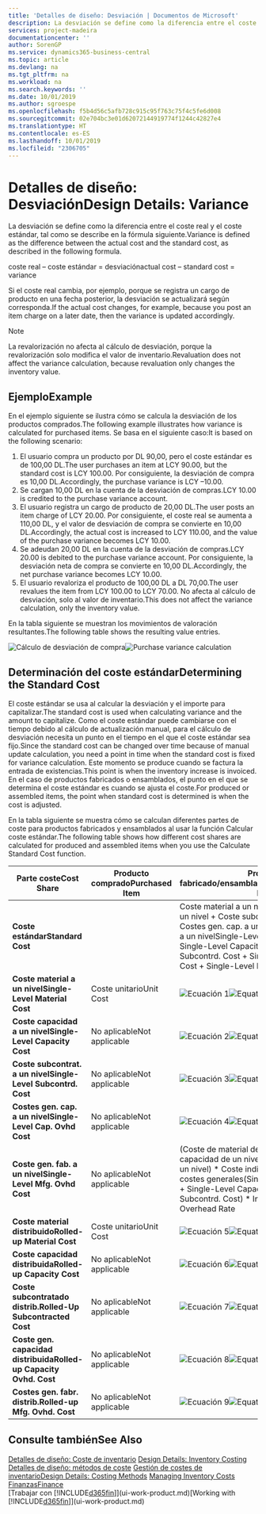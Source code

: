 ```yaml
---
title: 'Detalles de diseño: Desviación | Documentos de Microsoft'
description: La desviación se define como la diferencia entre el coste real y el coste estándar, tal como se describe en la fórmula siguiente.
services: project-madeira
documentationcenter: ''
author: SorenGP
ms.service: dynamics365-business-central
ms.topic: article
ms.devlang: na
ms.tgt_pltfrm: na
ms.workload: na
ms.search.keywords: ''
ms.date: 10/01/2019
ms.author: sgroespe
ms.openlocfilehash: f5b4d56c5afb728c915c95f763c75f4c5fe6d008
ms.sourcegitcommit: 02e704bc3e01d62072144919774f1244c42827e4
ms.translationtype: HT
ms.contentlocale: es-ES
ms.lasthandoff: 10/01/2019
ms.locfileid: "2306705"
---
```

# <a name="design-details-variance"></a><span data-ttu-id="95d45-103">Detalles de diseño: Desviación</span><span class="sxs-lookup"><span data-stu-id="95d45-103">Design Details: Variance</span></span>
<span data-ttu-id="95d45-104">La desviación se define como la diferencia entre el coste real y el coste estándar, tal como se describe en la fórmula siguiente.</span><span class="sxs-lookup"><span data-stu-id="95d45-104">Variance is defined as the difference between the actual cost and the standard cost, as described in the following formula.</span></span>  

 <span data-ttu-id="95d45-105">coste real – coste estándar = desviación</span><span class="sxs-lookup"><span data-stu-id="95d45-105">actual cost – standard cost = variance</span></span>  

 <span data-ttu-id="95d45-106">Si el coste real cambia, por ejemplo, porque se registra un cargo de producto en una fecha posterior, la desviación se actualizará según corresponda.</span><span class="sxs-lookup"><span data-stu-id="95d45-106">If the actual cost changes, for example, because you post an item charge on a later date, then the variance is updated accordingly.</span></span>  

> [!NOTE]  
>  <span data-ttu-id="95d45-107">La revalorización no afecta al cálculo de desviación, porque la revalorización solo modifica el valor de inventario.</span><span class="sxs-lookup"><span data-stu-id="95d45-107">Revaluation does not affect the variance calculation, because revaluation only changes the inventory value.</span></span>  

## <a name="example"></a><span data-ttu-id="95d45-108">Ejemplo</span><span class="sxs-lookup"><span data-stu-id="95d45-108">Example</span></span>  
 <span data-ttu-id="95d45-109">En el ejemplo siguiente se ilustra cómo se calcula la desviación de los productos comprados.</span><span class="sxs-lookup"><span data-stu-id="95d45-109">The following example illustrates how variance is calculated for purchased items.</span></span> <span data-ttu-id="95d45-110">Se basa en el siguiente caso:</span><span class="sxs-lookup"><span data-stu-id="95d45-110">It is based on the following scenario:</span></span>  

1.  <span data-ttu-id="95d45-111">El usuario compra un producto por DL 90,00, pero el coste estándar es de 100,00 DL.</span><span class="sxs-lookup"><span data-stu-id="95d45-111">The user purchases an item at LCY 90.00, but the standard cost is LCY 100.00.</span></span> <span data-ttu-id="95d45-112">Por consiguiente, la desviación de compra es 10,00 DL.</span><span class="sxs-lookup"><span data-stu-id="95d45-112">Accordingly, the purchase variance is LCY –10.00.</span></span>  
2.  <span data-ttu-id="95d45-113">Se cargan 10,00 DL en la cuenta de la desviación de compras.</span><span class="sxs-lookup"><span data-stu-id="95d45-113">LCY 10.00 is credited to the purchase variance account.</span></span>  
3.  <span data-ttu-id="95d45-114">El usuario registra un cargo de producto de 20,00 DL.</span><span class="sxs-lookup"><span data-stu-id="95d45-114">The user posts an item charge of LCY 20.00.</span></span> <span data-ttu-id="95d45-115">Por consiguiente, el coste real se aumenta a 110,00 DL, y el valor de desviación de compra se convierte en 10,00 DL.</span><span class="sxs-lookup"><span data-stu-id="95d45-115">Accordingly, the actual cost is increased to LCY 110.00, and the value of the purchase variance becomes LCY 10.00.</span></span>  
4.  <span data-ttu-id="95d45-116">Se adeudan 20,00 DL en la cuenta de la desviación de compras.</span><span class="sxs-lookup"><span data-stu-id="95d45-116">LCY 20.00 is debited to the purchase variance account.</span></span> <span data-ttu-id="95d45-117">Por consiguiente, la desviación neta de compra se convierte en 10,00 DL.</span><span class="sxs-lookup"><span data-stu-id="95d45-117">Accordingly, the net purchase variance becomes LCY 10.00.</span></span>  
5.  <span data-ttu-id="95d45-118">El usuario revaloriza el producto de 100,00 DL a DL 70,00.</span><span class="sxs-lookup"><span data-stu-id="95d45-118">The user revalues the item from LCY 100.00 to LCY 70.00.</span></span> <span data-ttu-id="95d45-119">No afecta al cálculo de desviación, solo al valor de inventario.</span><span class="sxs-lookup"><span data-stu-id="95d45-119">This does not affect the variance calculation, only the inventory value.</span></span>  

 <span data-ttu-id="95d45-120">En la tabla siguiente se muestran los movimientos de valoración resultantes.</span><span class="sxs-lookup"><span data-stu-id="95d45-120">The following table shows the resulting value entries.</span></span>  

 <span data-ttu-id="95d45-121">![Cálculo de desviación de compra](media/design_details_inventory_costing_11_purchase_variance.png "Cálculo de desviación de compra")</span><span class="sxs-lookup"><span data-stu-id="95d45-121">![Purchase variance calculation](media/design_details_inventory_costing_11_purchase_variance.png "Purchase variance calculation")</span></span>  

## <a name="determining-the-standard-cost"></a><span data-ttu-id="95d45-122">Determinación del coste estándar</span><span class="sxs-lookup"><span data-stu-id="95d45-122">Determining the Standard Cost</span></span>  
 <span data-ttu-id="95d45-123">El coste estándar se usa al calcular la desviación y el importe para capitalizar.</span><span class="sxs-lookup"><span data-stu-id="95d45-123">The standard cost is used when calculating variance and the amount to capitalize.</span></span> <span data-ttu-id="95d45-124">Como el coste estándar puede cambiarse con el tiempo debido al cálculo de actualización manual, para el cálculo de desviación necesita un punto en el tiempo en el que el coste estándar sea fijo.</span><span class="sxs-lookup"><span data-stu-id="95d45-124">Since the standard cost can be changed over time because of manual update calculation, you need a point in time when the standard cost is fixed for variance calculation.</span></span> <span data-ttu-id="95d45-125">Este momento se produce cuando se factura la entrada de existencias.</span><span class="sxs-lookup"><span data-stu-id="95d45-125">This point is when the inventory increase is invoiced.</span></span> <span data-ttu-id="95d45-126">En el caso de productos fabricados o ensamblados, el punto en el que se determina el coste estándar es cuando se ajusta el coste.</span><span class="sxs-lookup"><span data-stu-id="95d45-126">For produced or assembled items, the point when standard cost is determined is when the cost is adjusted.</span></span>  

 <span data-ttu-id="95d45-127">En la tabla siguiente se muestra cómo se calculan diferentes partes de coste para productos fabricados y ensamblados al usar la función Calcular coste estándar.</span><span class="sxs-lookup"><span data-stu-id="95d45-127">The following table shows how different cost shares are calculated for produced and assembled items when you use the Calculate Standard Cost function.</span></span>  

|<span data-ttu-id="95d45-128">Parte coste</span><span class="sxs-lookup"><span data-stu-id="95d45-128">Cost Share</span></span>|<span data-ttu-id="95d45-129">Producto comprado</span><span class="sxs-lookup"><span data-stu-id="95d45-129">Purchased Item</span></span>|<span data-ttu-id="95d45-130">Producto fabricado/ensamblado</span><span class="sxs-lookup"><span data-stu-id="95d45-130">Produced/Assembled Item</span></span>|  
|----------------|--------------------|------------------------------|  
|<span data-ttu-id="95d45-131">**Coste estándar**</span><span class="sxs-lookup"><span data-stu-id="95d45-131">**Standard Cost**</span></span>||<span data-ttu-id="95d45-132">Coste material a un nivel + Coste capacidad a un nivel + Coste subcontrat. a un nivel + Costes gen. cap. a un nivel + Coste gen. fab. a un nivel</span><span class="sxs-lookup"><span data-stu-id="95d45-132">Single-Level Material Cost + Single-Level Capacity Cost + Single-Level Subcontrd. Cost + Single-Level Cap. Ovhd. Cost + Single-Level Mfg. Ovhd. Cost</span></span>|  
|<span data-ttu-id="95d45-133">**Coste material a un nivel**</span><span class="sxs-lookup"><span data-stu-id="95d45-133">**Single-Level Material Cost**</span></span>|<span data-ttu-id="95d45-134">Coste unitario</span><span class="sxs-lookup"><span data-stu-id="95d45-134">Unit Cost</span></span>|<span data-ttu-id="95d45-135">![Ecuación 1](media/design_details_inventory_costing_11_equation_1.png "Ecuación 1")</span><span class="sxs-lookup"><span data-stu-id="95d45-135">![Equation 1](media/design_details_inventory_costing_11_equation_1.png "Equation 1")</span></span>|  
|<span data-ttu-id="95d45-136">**Coste capacidad a un nivel**</span><span class="sxs-lookup"><span data-stu-id="95d45-136">**Single-Level Capacity Cost**</span></span>|<span data-ttu-id="95d45-137">No aplicable</span><span class="sxs-lookup"><span data-stu-id="95d45-137">Not applicable</span></span>|<span data-ttu-id="95d45-138">![Ecuación 2](media/design_details_inventory_costing_11_equation_2.png "Ecuación 2")</span><span class="sxs-lookup"><span data-stu-id="95d45-138">![Equation 2](media/design_details_inventory_costing_11_equation_2.png "Equation 2")</span></span>|  
|<span data-ttu-id="95d45-139">**Coste subcontrat. a un nivel**</span><span class="sxs-lookup"><span data-stu-id="95d45-139">**Single-Level Subcontrd. Cost**</span></span>|<span data-ttu-id="95d45-140">No aplicable</span><span class="sxs-lookup"><span data-stu-id="95d45-140">Not applicable</span></span>|<span data-ttu-id="95d45-141">![Ecuación 3](media/design_details_inventory_costing_11_equation_3.png "Ecuación 3")</span><span class="sxs-lookup"><span data-stu-id="95d45-141">![Equation 3](media/design_details_inventory_costing_11_equation_3.png "Equation 3")</span></span>|  
|<span data-ttu-id="95d45-142">**Costes gen. cap. a un nivel**</span><span class="sxs-lookup"><span data-stu-id="95d45-142">**Single-Level Cap. Ovhd Cost**</span></span>|<span data-ttu-id="95d45-143">No aplicable</span><span class="sxs-lookup"><span data-stu-id="95d45-143">Not applicable</span></span>|<span data-ttu-id="95d45-144">![Ecuación 4](media/design_details_inventory_costing_11_equation_4.png "Ecuación 4")</span><span class="sxs-lookup"><span data-stu-id="95d45-144">![Equation 4](media/design_details_inventory_costing_11_equation_4.png "Equation 4")</span></span>|  
|<span data-ttu-id="95d45-145">**Coste gen. fab. a un nivel**</span><span class="sxs-lookup"><span data-stu-id="95d45-145">**Single-Level Mfg. Ovhd Cost**</span></span>|<span data-ttu-id="95d45-146">No aplicable</span><span class="sxs-lookup"><span data-stu-id="95d45-146">Not applicable</span></span>|<span data-ttu-id="95d45-147">(Coste de material de un nivel + Coste de capacidad de un nivel + Coste subcontr. de un nivel) \* Coste indirecto % /100 + Tasa costes generales</span><span class="sxs-lookup"><span data-stu-id="95d45-147">(Single-Level Material Cost + Single-Level Capacity Cost + Single-Level Subcontrd. Cost) \* Indirect Cost % / 100 + Overhead Rate</span></span>|  
|<span data-ttu-id="95d45-148">**Coste material distribuido**</span><span class="sxs-lookup"><span data-stu-id="95d45-148">**Rolled-up Material Cost**</span></span>|<span data-ttu-id="95d45-149">Coste unitario</span><span class="sxs-lookup"><span data-stu-id="95d45-149">Unit Cost</span></span>|<span data-ttu-id="95d45-150">![Ecuación 5](media/design_details_inventory_costing_11_equation_5.png "Ecuación 5")</span><span class="sxs-lookup"><span data-stu-id="95d45-150">![Equation 5](media/design_details_inventory_costing_11_equation_5.png "Equation 5")</span></span>|  
|<span data-ttu-id="95d45-151">**Coste capacidad distribuida**</span><span class="sxs-lookup"><span data-stu-id="95d45-151">**Rolled-up Capacity Cost**</span></span>|<span data-ttu-id="95d45-152">No aplicable</span><span class="sxs-lookup"><span data-stu-id="95d45-152">Not applicable</span></span>|<span data-ttu-id="95d45-153">![Ecuación 6](media/design_details_inventory_costing_11_equation_6.png "Ecuación 6")</span><span class="sxs-lookup"><span data-stu-id="95d45-153">![Equation 6](media/design_details_inventory_costing_11_equation_6.png "Equation 6")</span></span>|  
|<span data-ttu-id="95d45-154">**Coste subcontratado distrib.**</span><span class="sxs-lookup"><span data-stu-id="95d45-154">**Rolled-Up Subcontracted Cost**</span></span>|<span data-ttu-id="95d45-155">No aplicable</span><span class="sxs-lookup"><span data-stu-id="95d45-155">Not applicable</span></span>|<span data-ttu-id="95d45-156">![Ecuación 7](media/design_details_inventory_costing_11_equation_7.png "Ecuación 7")</span><span class="sxs-lookup"><span data-stu-id="95d45-156">![Equation 7](media/design_details_inventory_costing_11_equation_7.png "Equation 7")</span></span>|  
|<span data-ttu-id="95d45-157">**Coste gen. capacidad distribuida**</span><span class="sxs-lookup"><span data-stu-id="95d45-157">**Rolled-up Capacity Ovhd. Cost**</span></span>|<span data-ttu-id="95d45-158">No aplicable</span><span class="sxs-lookup"><span data-stu-id="95d45-158">Not applicable</span></span>|<span data-ttu-id="95d45-159">![Ecuación 8](media/design_details_inventory_costing_11_equation_8.png "Ecuación 8")</span><span class="sxs-lookup"><span data-stu-id="95d45-159">![Equation 8](media/design_details_inventory_costing_11_equation_8.png "Equation 8")</span></span>|  
|<span data-ttu-id="95d45-160">**Costes gen. fabr. distrib.**</span><span class="sxs-lookup"><span data-stu-id="95d45-160">**Rolled-up Mfg. Ovhd. Cost**</span></span>|<span data-ttu-id="95d45-161">No aplicable</span><span class="sxs-lookup"><span data-stu-id="95d45-161">Not applicable</span></span>|<span data-ttu-id="95d45-162">![Ecuación 9](media/design_details_inventory_costing_11_equation_9.png "Ecuación 9")</span><span class="sxs-lookup"><span data-stu-id="95d45-162">![Equation 9](media/design_details_inventory_costing_11_equation_9.png "Equation 9")</span></span>|  

## <a name="see-also"></a><span data-ttu-id="95d45-163">Consulte también</span><span class="sxs-lookup"><span data-stu-id="95d45-163">See Also</span></span>  
 <span data-ttu-id="95d45-164">[Detalles de diseño: Coste de inventario](design-details-inventory-costing.md) </span><span class="sxs-lookup"><span data-stu-id="95d45-164">[Design Details: Inventory Costing](design-details-inventory-costing.md) </span></span>  
 <span data-ttu-id="95d45-165">[Detalles de diseño: métodos de coste](design-details-costing-methods.md) [Gestión de costes de inventario](finance-manage-inventory-costs.md)</span><span class="sxs-lookup"><span data-stu-id="95d45-165">[Design Details: Costing Methods](design-details-costing-methods.md) [Managing Inventory Costs](finance-manage-inventory-costs.md)</span></span>  
 [<span data-ttu-id="95d45-166">Finanzas</span><span class="sxs-lookup"><span data-stu-id="95d45-166">Finance</span></span>](finance.md)  
 <span data-ttu-id="95d45-167">[Trabajar con [!INCLUDE[d365fin](includes/d365fin_md.md)]](ui-work-product.md)</span><span class="sxs-lookup"><span data-stu-id="95d45-167">[Working with [!INCLUDE[d365fin](includes/d365fin_md.md)]](ui-work-product.md)</span></span>
